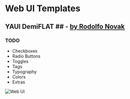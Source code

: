 # Web UI Templates #


## YAUI DemiFLAT ## - [by Rodolfo Novak](http://rodolfonovak.com)

### TODO

- Checkboxes
- Radio Buttons
- Toggles
- Tags
- Typography
- Colors
- Extras


![Web UI](https://raw.github.com/nvk/sketch-web/master/YAUI-DemiFLAT/sketch/YAUI-DemiFLAT.sketch/QuickLook/Thumbnail.png)
